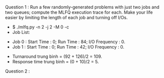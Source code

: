 Question 1 : Run a few randomly-generated problems with just two jobs and two queues; compute the MLFQ execution trace for each. Make your life easier by limiting the length of each job and turning off I/Os.
- $ ./mlfq.py -n 2 -j 2 -M 0 -c
- Job List:
+ Job 0 : Start Time : 0; Run Time : 84; I/O Frequency : 0. 
+ Job 1 : Start Time : 0; Run Time : 42; I/O Frequency : 0.
- Turnaround trung bình = (92 + 126)/2 = 109. 
- Response time trung bình = (0 + 10)/2 = 5.

Question 2 : 
